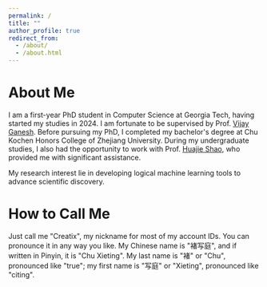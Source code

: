 ```yaml
---
permalink: /
title: ""
author_profile: true
redirect_from: 
  - /about/
  - /about.html
---
```


About Me
=====

I am a first-year PhD student in Computer Science at Georgia Tech, having started my studies in 2024. I am fortunate to be supervised by Prof. [Vijay Ganesh](https://vganesh1.github.io). Before pursuing my PhD, I completed my bachelor's degree at Chu Kochen Honors College of Zhejiang University. During my undergraduate studies, I also had the opportunity to work with Prof. [Huajie Shao](https://shj1987.github.io), who provided me with significant assistance.

My research interest lie in developing logical machine learning tools to advance scientific discovery.


How to Call Me
=====

Just call me "Creatix", my nickname for most of my account IDs. You can pronounce it in any way you like. My Chinese name is "褚写庭", and if written in Pinyin, it is "Chu Xieting". My last name is "褚" or "Chu", pronounced like "true"; my first name is "写庭" or "Xieting", pronounced like "citing".